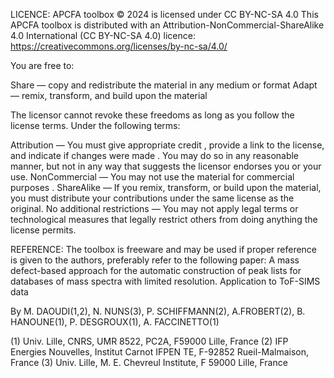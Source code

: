 LICENCE:
APCFA toolbox © 2024 is licensed under CC BY-NC-SA 4.0 
This APCFA toolbox is distributed with an Attribution-NonCommercial-ShareAlike 4.0 International (CC BY-NC-SA 4.0) licence: https://creativecommons.org/licenses/by-nc-sa/4.0/

You are free to:

Share — copy and redistribute the material in any medium or format
Adapt — remix, transform, and build upon the material
 
The licensor cannot revoke these freedoms as long as you follow the license terms.
Under the following terms:

Attribution — You must give appropriate credit , provide a link to the license, and indicate if changes were made . You may do so in any reasonable manner, but not in any way that suggests the licensor endorses you or your use.
NonCommercial — You may not use the material for commercial purposes .
ShareAlike — If you remix, transform, or build upon the material, you must distribute your contributions under the same license as the original.
No additional restrictions — You may not apply legal terms or technological measures that legally restrict others from doing anything the license permits.

REFERENCE:
The toolbox is freeware and may be used if proper reference is given to the authors, preferably refer to the following paper:
A mass defect-based approach for the automatic construction of peak lists for databases of mass spectra with limited resolution. Application to ToF-SIMS data

By M. DAOUDI(1,2), N. NUNS(3), P. SCHIFFMANN(2), A.FROBERT(2), B.
HANOUNE(1), P. DESGROUX(1), A. FACCINETTO(1)

(1) Univ. Lille, CNRS, UMR 8522, PC2A, F59000 Lille, France
(2) IFP Energies Nouvelles, Institut Carnot IFPEN TE, F-92852 Rueil-Malmaison, France
(3) Univ. Lille, M. E. Chevreul Institute, F 59000 Lille, France
